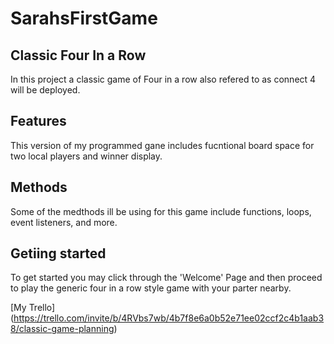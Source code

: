 # SarahsFirstGame

## Classic Four In a Row

In this project a classic game of Four in a row also refered to as connect 4 will be deployed.

## Features

This version of my programmed gane includes fucntional board space for two local players and winner display.

## Methods

Some of the medthods ill be using for this game include
functions, loops, event listeners, and more.

## Getiing started

To get started you may click through the 'Welcome' Page and then proceed to play the generic four in a row style game with your parter nearby.

[My Trello] (https://trello.com/invite/b/4RVbs7wb/4b7f8e6a0b52e71ee02ccf2c4b1aab38/classic-game-planning)
